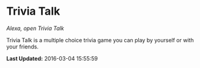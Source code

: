 # Trivia Talk
*Alexa, open Trivia Talk*

Trivia Talk is a multiple choice trivia game you can play by yourself or with your friends.

**Last Updated:** 2016-03-04 15:55:59